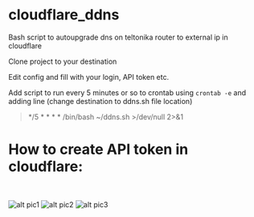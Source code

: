 # cloudflare_ddns
Bash script to autoupgrade dns on teltonika router to external ip in cloudflare


Clone project to your destination

Edit config and fill with your login, API token etc.

Add script to run every 5 minutes or so to crontab using `crontab -e` and adding line (change destination to ddns.sh file location)
> */5 * * * * /bin/bash ~/ddns.sh >/dev/null 2>&1
# How to create API token in cloudflare:
<br>

![alt pic1](https://forum.aapanel.com/assets/files/2021-02-26/1614321795-190183-tmp.png)
![alt pic2](https://forum.aapanel.com/assets/files/2021-02-26/1614321840-241933-tmp1.png)
![alt pic3](https://forum.aapanel.com/assets/files/2021-02-26/1614321849-690607-tmp2.png)

